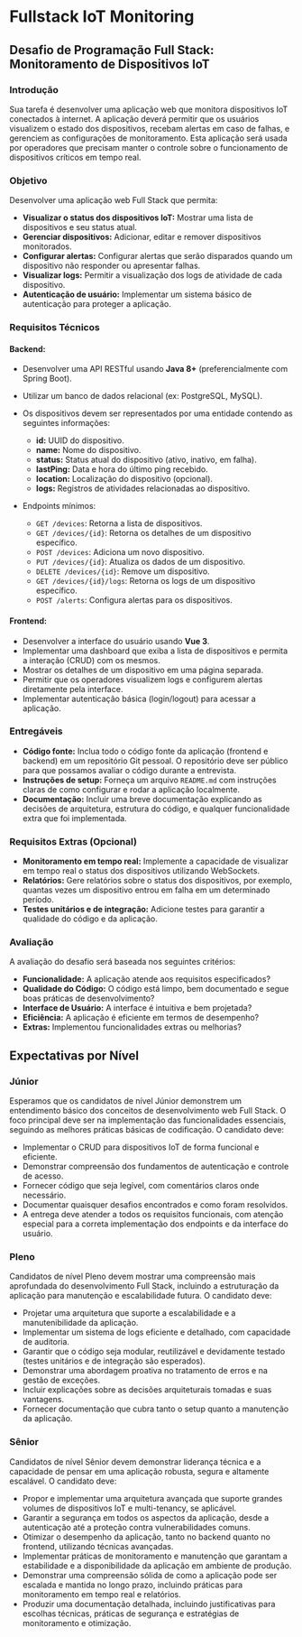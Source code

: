 # Fullstack IoT Monitoring

## Desafio de Programação Full Stack: Monitoramento de Dispositivos IoT

### Introdução
Sua tarefa é desenvolver uma aplicação web que monitora dispositivos IoT conectados à internet. A aplicação deverá permitir que os usuários visualizem o estado dos dispositivos, recebam alertas em caso de falhas, e gerenciem as configurações de monitoramento. Esta aplicação será usada por operadores que precisam manter o controle sobre o funcionamento de dispositivos críticos em tempo real.

### Objetivo
Desenvolver uma aplicação web Full Stack que permita:

- **Visualizar o status dos dispositivos IoT:** Mostrar uma lista de dispositivos e seu status atual.
- **Gerenciar dispositivos:** Adicionar, editar e remover dispositivos monitorados.
- **Configurar alertas:** Configurar alertas que serão disparados quando um dispositivo não responder ou apresentar falhas.
- **Visualizar logs:** Permitir a visualização dos logs de atividade de cada dispositivo.
- **Autenticação de usuário:** Implementar um sistema básico de autenticação para proteger a aplicação.

### Requisitos Técnicos

#### Backend:
- Desenvolver uma API RESTful usando **Java 8+** (preferencialmente com Spring Boot).
- Utilizar um banco de dados relacional (ex: PostgreSQL, MySQL).
- Os dispositivos devem ser representados por uma entidade contendo as seguintes informações:
  - **id:** UUID do dispositivo.
  - **name:** Nome do dispositivo.
  - **status:** Status atual do dispositivo (ativo, inativo, em falha).
  - **lastPing:** Data e hora do último ping recebido.
  - **location:** Localização do dispositivo (opcional).
  - **logs:** Registros de atividades relacionadas ao dispositivo.
  
- Endpoints mínimos:
  - `GET /devices`: Retorna a lista de dispositivos.
  - `GET /devices/{id}`: Retorna os detalhes de um dispositivo específico.
  - `POST /devices`: Adiciona um novo dispositivo.
  - `PUT /devices/{id}`: Atualiza os dados de um dispositivo.
  - `DELETE /devices/{id}`: Remove um dispositivo.
  - `GET /devices/{id}/logs`: Retorna os logs de um dispositivo específico.
  - `POST /alerts`: Configura alertas para os dispositivos.

#### Frontend:
- Desenvolver a interface do usuário usando **Vue 3**.
- Implementar uma dashboard que exiba a lista de dispositivos e permita a interação (CRUD) com os mesmos.
- Mostrar os detalhes de um dispositivo em uma página separada.
- Permitir que os operadores visualizem logs e configurem alertas diretamente pela interface.
- Implementar autenticação básica (login/logout) para acessar a aplicação.

### Entregáveis
- **Código fonte:** Inclua todo o código fonte da aplicação (frontend e backend) em um repositório Git pessoal. O repositório deve ser público para que possamos avaliar o código durante a entrevista.
- **Instruções de setup:** Forneça um arquivo `README.md` com instruções claras de como configurar e rodar a aplicação localmente.
- **Documentação:** Incluir uma breve documentação explicando as decisões de arquitetura, estrutura do código, e qualquer funcionalidade extra que foi implementada.

### Requisitos Extras (Opcional)
- **Monitoramento em tempo real:** Implemente a capacidade de visualizar em tempo real o status dos dispositivos utilizando WebSockets.
- **Relatórios:** Gere relatórios sobre o status dos dispositivos, por exemplo, quantas vezes um dispositivo entrou em falha em um determinado período.
- **Testes unitários e de integração:** Adicione testes para garantir a qualidade do código e da aplicação.

### Avaliação
A avaliação do desafio será baseada nos seguintes critérios:

- **Funcionalidade:** A aplicação atende aos requisitos especificados?
- **Qualidade do Código:** O código está limpo, bem documentado e segue boas práticas de desenvolvimento?
- **Interface de Usuário:** A interface é intuitiva e bem projetada?
- **Eficiência:** A aplicação é eficiente em termos de desempenho?
- **Extras:** Implementou funcionalidades extras ou melhorias?

## Expectativas por Nível

### **Júnior**
Esperamos que os candidatos de nível Júnior demonstrem um entendimento básico dos conceitos de desenvolvimento web Full Stack. O foco principal deve ser na implementação das funcionalidades essenciais, seguindo as melhores práticas básicas de codificação. O candidato deve:

- Implementar o CRUD para dispositivos IoT de forma funcional e eficiente.
- Demonstrar compreensão dos fundamentos de autenticação e controle de acesso.
- Fornecer código que seja legível, com comentários claros onde necessário.
- Documentar quaisquer desafios encontrados e como foram resolvidos.
- A entrega deve atender a todos os requisitos funcionais, com atenção especial para a correta implementação dos endpoints e da interface do usuário.

### **Pleno**
Candidatos de nível Pleno devem mostrar uma compreensão mais aprofundada do desenvolvimento Full Stack, incluindo a estruturação da aplicação para manutenção e escalabilidade futura. O candidato deve:

- Projetar uma arquitetura que suporte a escalabilidade e a manutenibilidade da aplicação.
- Implementar um sistema de logs eficiente e detalhado, com capacidade de auditoria.
- Garantir que o código seja modular, reutilizável e devidamente testado (testes unitários e de integração são esperados).
- Demonstrar uma abordagem proativa no tratamento de erros e na gestão de exceções.
- Incluir explicações sobre as decisões arquiteturais tomadas e suas vantagens.
- Fornecer documentação que cubra tanto o setup quanto a manutenção da aplicação.

### **Sênior**
Candidatos de nível Sênior devem demonstrar liderança técnica e a capacidade de pensar em uma aplicação robusta, segura e altamente escalável. O candidato deve:

- Propor e implementar uma arquitetura avançada que suporte grandes volumes de dispositivos IoT e multi-tenancy, se aplicável.
- Garantir a segurança em todos os aspectos da aplicação, desde a autenticação até a proteção contra vulnerabilidades comuns.
- Otimizar o desempenho da aplicação, tanto no backend quanto no frontend, utilizando técnicas avançadas.
- Implementar práticas de monitoramento e manutenção que garantam a estabilidade e a disponibilidade da aplicação em ambiente de produção.
- Demonstrar uma compreensão sólida de como a aplicação pode ser escalada e mantida no longo prazo, incluindo práticas para monitoramento em tempo real e relatórios.
- Produzir uma documentação detalhada, incluindo justificativas para escolhas técnicas, práticas de segurança e estratégias de monitoramento e otimização.
